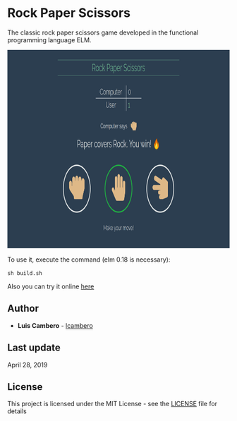 # Rock Paper Scissors

The classic rock paper scissors game developed in the functional programming language ELM.

<p align="center">
  <img width="900" height="450" src="demo_img.png">
</p>

To use it, execute the command (elm 0.18 is necessary):
```
sh build.sh
```

Also you can try it online [here](https://lcambero.github.io/html/playground/rock-paper-scissors.html)


## Author

* **Luis Cambero** - [lcambero](https://github.com/lcambero)

## Last update

April 28, 2019

## License

This project is licensed under the MIT License - see the [LICENSE](LICENSE) file for details
